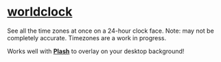 # [worldclock](https://jonthesquirrel.github.io/worldclock/)
See all the time zones at once on a 24-hour clock face. Note: may not be completely accurate. Timezones are a work in progress.

Works well with [**Plash**](https://github.com/sindresorhus/Plash) to overlay on your desktop background!
